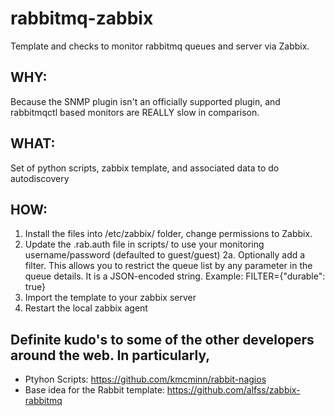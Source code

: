 rabbitmq-zabbix
=======================

Template and checks to monitor rabbitmq queues and server via Zabbix.

## WHY:
Because the SNMP plugin isn't an officially supported plugin, and rabbitmqctl based monitors are REALLY slow in comparison.

## WHAT:
Set of python scripts, zabbix template, and associated data to do autodiscovery

## HOW:
1. Install the files into /etc/zabbix/ folder, change permissions to Zabbix.
2. Update the .rab.auth file in scripts/ to use your monitoring username/password (defaulted to guest/guest)
2a. Optionally add a filter. This allows you to restrict the queue list by any parameter in the queue details. It is a JSON-encoded string. Example: FILTER={"durable": true}
3. Import the template to your zabbix server
4. Restart the local zabbix agent

## Definite kudo's to some of the other developers around the web.  In particularly,
* Ptyhon Scripts: https://github.com/kmcminn/rabbit-nagios
* Base idea for the Rabbit template:  https://github.com/alfss/zabbix-rabbitmq
